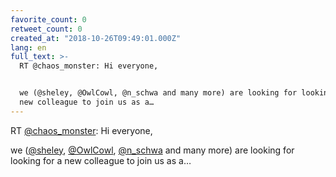 ```yaml
---
favorite_count: 0
retweet_count: 0
created_at: "2018-10-26T09:49:01.000Z"
lang: en
full_text: >-
  RT @chaos_monster: Hi everyone,


  we (@sheley, @OwlCowl, @n_schwa and many more) are looking for looking for a
  new colleague to join us as a…
---
```


RT [@chaos_monster](https://twitter.com/chaos_monster): Hi everyone,

we ([@sheley](https://twitter.com/sheley),
[@OwlCowl](https://twitter.com/OwlCowl), [@n_schwa](https://twitter.com/n_schwa)
and many more) are looking for looking for a new colleague to join us as a…
